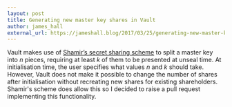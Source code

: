 ```yaml
---
layout: post
title: Generating new master key shares in Vault
author: james_hall
external_url: https://jameshall.blog/2017/03/25/generating-new-master-key-shares-in-vault/
---
```


Vault makes use of [Shamir’s secret sharing scheme](https://en.wikipedia.org/wiki/Shamir's_Secret_Sharing) to split a master key into _n_ pieces, requiring at least _k_ of them to be presented at unseal time. At initialisation time, the user specifies what values _n_ and _k_ should take. However, Vault does not make it possible to change the number of shares after initialisation without recreating new shares for existing shareholders. Shamir's scheme does allow this so I decided to raise a pull request implementing this functionality.